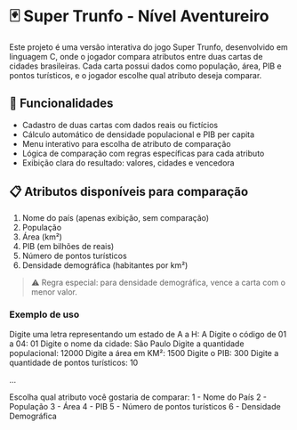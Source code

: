 # 🃏 Super Trunfo - Nível Aventureiro

Este projeto é uma versão interativa do jogo Super Trunfo, desenvolvido em linguagem C, onde o jogador compara atributos entre duas cartas de cidades brasileiras. Cada carta possui dados como população, área, PIB e pontos turísticos, e o jogador escolhe qual atributo deseja comparar.

## 🚀 Funcionalidades

- Cadastro de duas cartas com dados reais ou fictícios
- Cálculo automático de densidade populacional e PIB per capita
- Menu interativo para escolha de atributo de comparação
- Lógica de comparação com regras específicas para cada atributo
- Exibição clara do resultado: valores, cidades e vencedora

## 📋 Atributos disponíveis para comparação

1. Nome do país (apenas exibição, sem comparação)
2. População
3. Área (km²)
4. PIB (em bilhões de reais)
5. Número de pontos turísticos
6. Densidade demográfica (habitantes por km²)

> ⚠️ Regra especial: para densidade demográfica, vence a carta com o menor valor.


### Exemplo de uso

Digite uma letra representando um estado de A a H: A
Digite o código de 01 a 04: 01
Digite o nome da cidade: São Paulo
Digite a quantidade populacional: 12000
Digite a área em KM²: 1500
Digite o PIB: 300
Digite a quantidade de pontos turísticos: 10

...

Escolha qual atributo você gostaria de comparar:
1 - Nome do País
2 - População
3 - Área
4 - PIB
5 - Número de pontos turísticos
6 - Densidade Demográfica